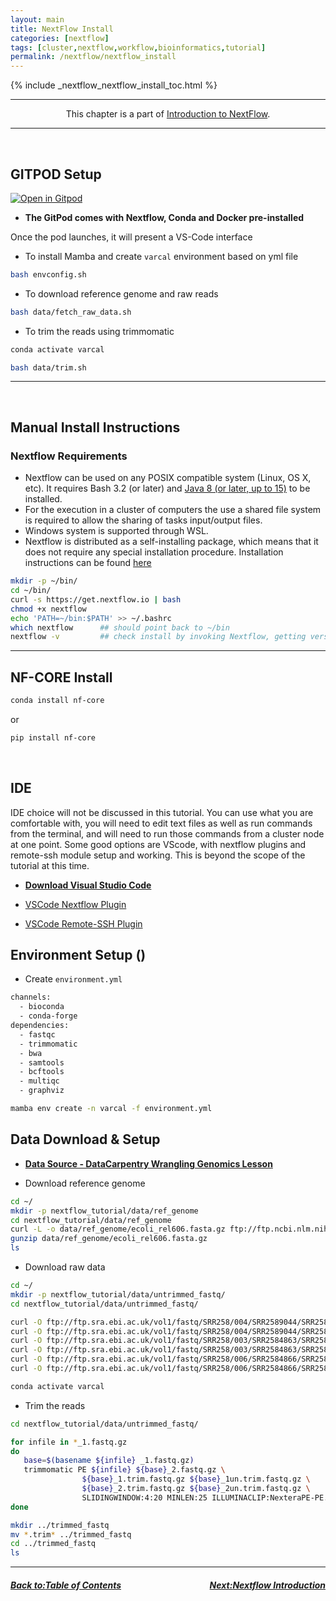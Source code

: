 ```yaml
---
layout: main
title: NextFlow Install
categories: [nextflow]
tags: [cluster,nextflow,workflow,bioinformatics,tutorial]
permalink: /nextflow/nextflow_install
---
```

{% include _nextflow_nextflow_install_toc.html %}


<hr>
<center>This chapter is a part of <a href="/nextflow_varcal/nextflow/" target="_blank">Introduction to NextFlow</a>.</center>
<hr>

<br>

## GITPOD Setup

[![Open in Gitpod](https://gitpod.io/button/open-in-gitpod.svg)](https://gitpod.io/#https://github.com/sateeshperi/nextflow_tutorial.git)

* **The GitPod comes with Nextflow, Conda and Docker pre-installed**

Once the pod launches, it will present a VS-Code interface

* To install Mamba and create `varcal` environment based on yml file
```bash
bash envconfig.sh
```

* To download reference genome and raw reads
```bash
bash data/fetch_raw_data.sh
```

* To trim the reads using trimmomatic
```bash
conda activate varcal
```
```bash
bash data/trim.sh
```

---
<br>

## Manual Install Instructions

### Nextflow Requirements

* Nextflow can be used on any POSIX compatible system (Linux, OS X, etc). It requires Bash 3.2 (or later) and [Java 8 (or later, up to 15)](http://www.oracle.com/technetwork/java/javase/downloads/index.html) to be installed.
* For the execution in a cluster of computers the use a shared file system is required to allow the sharing of tasks input/output files.
* Windows system is supported through WSL.
* Nextflow is distributed as a self-installing package, which means that it does not require any special installation procedure. Installation instructions can be found [here](https://www.nextflow.io/docs/latest/getstarted.html#installation)


```bash
mkdir -p ~/bin/
cd ~/bin/
curl -s https://get.nextflow.io | bash
chmod +x nextflow
echo 'PATH=~/bin:$PATH' >> ~/.bashrc
which nextflow      ## should point back to ~/bin
nextflow -v         ## check install by invoking Nextflow, getting version
```

---

## NF-CORE Install

```bash
conda install nf-core
```
or

```bash
pip install nf-core
```

<br>

## IDE

IDE choice will not be discussed in this tutorial. You can use what you are comfortable with, you will need to edit text files as well as run commands from the terminal, and will need to run those commands from a cluster node at one point. Some good options are VScode, with nextflow plugins and remote-ssh module setup and working. This is beyond the scope of the tutorial at this time.

*   **[Download Visual Studio Code](https://code.visualstudio.com/Download)**

*   [VSCode Nextflow Plugin](https://marketplace.visualstudio.com/items?itemName=nextflow.nextflow)

*   [VSCode Remote-SSH Plugin](https://marketplace.visualstudio.com/items?itemName=ms-vscode-remote.remote-ssh)

## Environment Setup ()

*  Create `environment.yml`

```bash
channels:
  - bioconda
  - conda-forge
dependencies:
  - fastqc
  - trimmomatic
  - bwa
  - samtools
  - bcftools
  - multiqc
  - graphviz
```

```bash
mamba env create -n varcal -f environment.yml
```

## Data Download & Setup

*   **[Data Source - DataCarpentry Wrangling Genomics Lesson](https://datacarpentry.org/wrangling-genomics/02-quality-control/index.html)**

*  Download reference genome

```bash
cd ~/
mkdir -p nextflow_tutorial/data/ref_genome
cd nextflow_tutorial/data/ref_genome
curl -L -o data/ref_genome/ecoli_rel606.fasta.gz ftp://ftp.ncbi.nlm.nih.gov/genomes/all/GCA/000/017/985/GCA_000017985.1_ASM1798v1/GCA_000017985.1_ASM1798v1_genomic.fna.gz
gunzip data/ref_genome/ecoli_rel606.fasta.gz
ls
```


*  Download raw data

```bash
cd ~/
mkdir -p nextflow_tutorial/data/untrimmed_fastq/
cd nextflow_tutorial/data/untrimmed_fastq/

curl -O ftp://ftp.sra.ebi.ac.uk/vol1/fastq/SRR258/004/SRR2589044/SRR2589044_1.fastq.gz
curl -O ftp://ftp.sra.ebi.ac.uk/vol1/fastq/SRR258/004/SRR2589044/SRR2589044_2.fastq.gz
curl -O ftp://ftp.sra.ebi.ac.uk/vol1/fastq/SRR258/003/SRR2584863/SRR2584863_1.fastq.gz
curl -O ftp://ftp.sra.ebi.ac.uk/vol1/fastq/SRR258/003/SRR2584863/SRR2584863_2.fastq.gz
curl -O ftp://ftp.sra.ebi.ac.uk/vol1/fastq/SRR258/006/SRR2584866/SRR2584866_1.fastq.gz
curl -O ftp://ftp.sra.ebi.ac.uk/vol1/fastq/SRR258/006/SRR2584866/SRR2584866_2.fastq.gz
```

```bash
conda activate varcal
```

*  Trim the reads

```bash
cd nextflow_tutorial/data/untrimmed_fastq/

for infile in *_1.fastq.gz
do
   base=$(basename ${infile} _1.fastq.gz)
   trimmomatic PE ${infile} ${base}_2.fastq.gz \
                ${base}_1.trim.fastq.gz ${base}_1un.trim.fastq.gz \
                ${base}_2.trim.fastq.gz ${base}_2un.trim.fastq.gz \
                SLIDINGWINDOW:4:20 MINLEN:25 ILLUMINACLIP:NexteraPE-PE.fa:2:40:15 
done
```

```bash
mkdir ../trimmed_fastq
mv *.trim* ../trimmed_fastq
cd ../trimmed_fastq
ls
```




---

<h5><a href="/nextflow_varcal/nextflow/index" style="float: left"><b>Back to:</b>Table of Contents</a>

<a href="/nextflow_varcal/nextflow/nextflow_intro" style="float: right"><b>Next:</b>Nextflow Introduction</a></h5>
